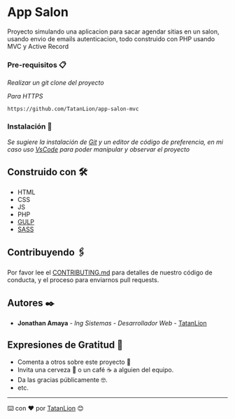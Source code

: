 # App Salon

Proyecto simulando una aplicacion para sacar agendar sitias en un salon, usando envio de emails autenticacion, todo construido con PHP usando MVC y Active Record

### Pre-requisitos 📋

_Realizar un git clone del proyecto_

_Para HTTPS_
```
https://github.com/TatanLion/app-salon-mvc
```

### Instalación 🔧

_Se sugiere la instalación de [Git](https://git-scm.com/) y un editor de código de preferencia, en mi caso uso [VsCode](https://code.visualstudio.com/) para poder manipular y observar el proyecto_

## Construido con 🛠️

* HTML
* CSS
* JS
* PHP
* [GULP](https://gulpjs.com/)
* [SASS](https://sass-lang.com/)

## Contribuyendo 🖇️

Por favor lee el [CONTRIBUTING.md](https://github.com/TatanLion/app-salon-mvc) para detalles de nuestro código de conducta, y el proceso para enviarnos pull requests.

## Autores ✒️

* **Jonathan Amaya** - *Ing Sistemas - Desarrollador Web* - [TatanLion](https://github.com/TatanLion)

## Expresiones de Gratitud 🎁

* Comenta a otros sobre este proyecto 📢
* Invita una cerveza 🍺 o un café ☕ a alguien del equipo. 
* Da las gracias públicamente 🤓.
* etc.

---
⌨️ con ❤️ por [TatanLion](https://github.com/TatanLion) 😊
